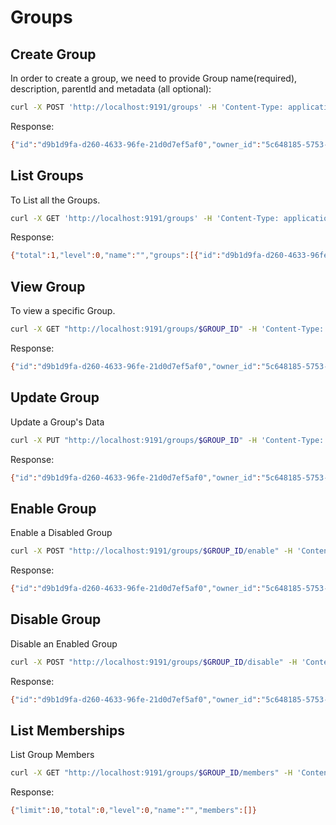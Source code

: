 # Groups

## Create Group
In order to create a group, we need to provide Group name(required), description, parentId and metadata (all optional):
```bash
curl -X POST 'http://localhost:9191/groups' -H 'Content-Type: application/json' -H  "Authorization: Bearer $ACCTOK" -d '{"name": "group01"}'
```

Response:
```bash
{"id":"d9b1d9fa-d260-4633-96fe-21d0d7ef5af0","owner_id":"5c648185-5753-4ee9-bab6-93278d7b06b4","name":"group01","level":0,"path":"","created_at":"2023-05-23T14:23:47.414943Z","updated_at":"2023-05-23T14:23:47.414943Z","status":"enabled"}
```

## List Groups
To List all the Groups.

```bash
curl -X GET 'http://localhost:9191/groups' -H 'Content-Type: application/json' -H  "Authorization: Bearer $ACCTOK"
```

Response:
```bash
{"total":1,"level":0,"name":"","groups":[{"id":"d9b1d9fa-d260-4633-96fe-21d0d7ef5af0","owner_id":"5c648185-5753-4ee9-bab6-93278d7b06b4","name":"group01","level":0,"path":"","created_at":"2023-05-23T14:23:47.414943Z","updated_at":"2023-05-23T14:23:47.414943Z","status":"enabled"}]}
```

## View Group
To view a specific Group.

```bash
curl -X GET "http://localhost:9191/groups/$GROUP_ID" -H 'Content-Type: application/json' -H  "Authorization: Bearer $ACCTOK"
```

Response:
```bash
{"id":"d9b1d9fa-d260-4633-96fe-21d0d7ef5af0","owner_id":"5c648185-5753-4ee9-bab6-93278d7b06b4","name":"group01","level":0,"path":"","created_at":"2023-05-23T14:23:47.414943Z","updated_at":"2023-05-23T14:23:47.414943Z","status":"enabled"}
```

## Update Group
Update a Group's Data

```bash
curl -X PUT "http://localhost:9191/groups/$GROUP_ID" -H 'Content-Type: application/json' -H  "Authorization: Bearer $ACCTOK" -d '{"name": "New Group Name","metadata": {},"description": "New Description Added"}'
```

Response:
```bash
{"id":"d9b1d9fa-d260-4633-96fe-21d0d7ef5af0","owner_id":"5c648185-5753-4ee9-bab6-93278d7b06b4","name":"New Group Name","description":"New Description Added","level":0,"path":"","created_at":"2023-05-23T14:23:47.414943Z","updated_at":"2023-05-24T12:01:26.857983Z","status":"enabled"}
```

## Enable Group
Enable a Disabled Group
```bash
curl -X POST "http://localhost:9191/groups/$GROUP_ID/enable" -H 'Content-Type: application/json' -H  "Authorization: Bearer $ACCTOK"
```

Response:
```bash
{"id":"d9b1d9fa-d260-4633-96fe-21d0d7ef5af0","owner_id":"5c648185-5753-4ee9-bab6-93278d7b06b4","name":"New Group Name","description":"New Description Added","level":0,"path":"","created_at":"2023-05-23T14:23:47.414943Z","updated_at":"2023-05-24T12:01:26.857983Z","status":"enabled"}
```

## Disable Group
Disable an Enabled Group
```bash
curl -X POST "http://localhost:9191/groups/$GROUP_ID/disable" -H 'Content-Type: application/json' -H  "Authorization: Bearer $ACCTOK"
```

Response:
```bash
{"id":"d9b1d9fa-d260-4633-96fe-21d0d7ef5af0","owner_id":"5c648185-5753-4ee9-bab6-93278d7b06b4","name":"New Group Name","description":"New Description Added","level":0,"path":"","created_at":"2023-05-23T14:23:47.414943Z","updated_at":"2023-05-24T12:01:26.857983Z","status":"disabled"}
```

## List Memberships
List Group Members

```bash
curl -X GET "http://localhost:9191/groups/$GROUP_ID/members" -H 'Content-Type: application/json' -H  "Authorization: Bearer $ACCTOK"         ─╯
```

Response:
```bash
{"limit":10,"total":0,"level":0,"name":"","members":[]}
```
